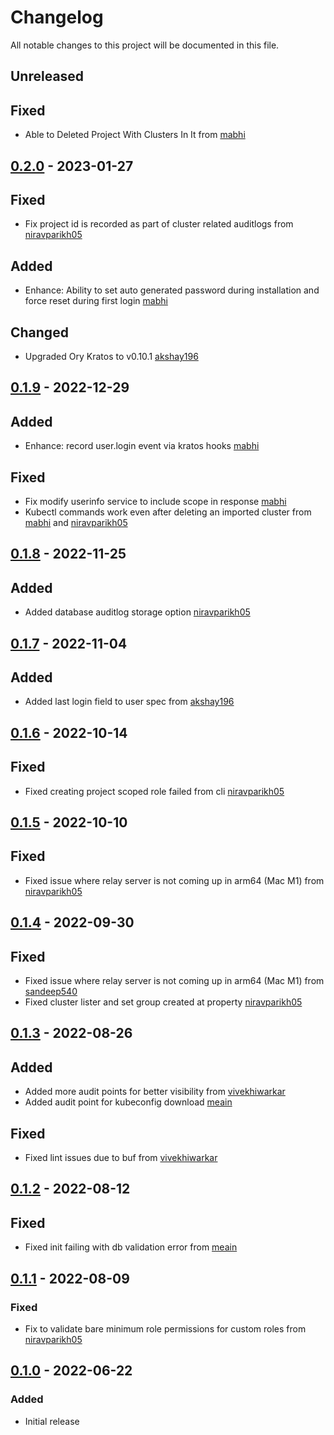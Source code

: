 # Changelog

All notable changes to this project will be documented in this file.

## Unreleased

## Fixed
- Able to Deleted Project With Clusters In It from [mabhi](https://github.com/mabhi)
## [0.2.0] - 2023-01-27

## Fixed
- Fix project id is recorded as part of cluster related auditlogs from [niravparikh05](https://github.com/niravparikh05)

## Added
- Enhance: Ability to set auto generated password during installation and force reset during first login [mabhi](https://github.com/mabhi)

## Changed
- Upgraded Ory Kratos to v0.10.1 [akshay196](https://github.com/akshay196)

## [0.1.9] - 2022-12-29

## Added
- Enhance: record user.login event via kratos hooks [mabhi](https://github.com/mabhi)

## Fixed
- Fix modify userinfo service to include scope in response [mabhi](https://github.com/mabhi)
- Kubectl commands work even after deleting an imported cluster from [mabhi](https://github.com/mabhi) and [niravparikh05](https://github.com/niravparikh05)

## [0.1.8] - 2022-11-25

## Added

- Added database auditlog storage option [niravparikh05](https://github.com/niravparikh05)

## [0.1.7] - 2022-11-04

## Added

- Added last login field to user spec from [akshay196](https://github.com/akshay196)

## [0.1.6] - 2022-10-14

## Fixed

- Fixed creating project scoped role failed from cli [niravparikh05](https://github.com/niravparikh05)

## [0.1.5] - 2022-10-10

## Fixed

- Fixed issue where relay server is not coming up in arm64 (Mac M1) from [niravparikh05](https://github.com/niravparikh05)

## [0.1.4] - 2022-09-30

## Fixed

- Fixed issue where relay server is not coming up in arm64 (Mac M1) from [sandeep540](https://github.com/sandeep540)
- Fixed cluster lister and set group created at property [niravparikh05](https://github.com/niravparikh05)

## [0.1.3] - 2022-08-26

## Added

- Added more audit points for better visibility from [vivekhiwarkar](https://github.com/vivekhiwarkar)
- Added audit point for kubeconfig download [meain](https://github.com/meain)

## Fixed

- Fixed lint issues due to buf from [vivekhiwarkar](https://github.com/vivekhiwarkar)

## [0.1.2] - 2022-08-12

## Fixed
- Fixed init failing with db validation error from [meain](https://github.com/meain)

## [0.1.1] - 2022-08-09

### Fixed
- Fix to validate bare minimum role permissions for custom roles from [niravparikh05](https://github.com/niravparikh05)

## [0.1.0] - 2022-06-22
### Added
- Initial release

[Unreleased]: https://github.com/paralus/paralus/compare/v0.2.0...HEAD
[0.2.0]: https://github.com/paralus/paralus/compare/v0.1.9...v0.2.0
[0.1.9]: https://github.com/paralus/paralus/compare/v0.1.8...v0.1.9
[0.1.8]: https://github.com/paralus/paralus/compare/v0.1.7...v0.1.8
[0.1.7]: https://github.com/paralus/paralus/compare/v0.1.6...v0.1.7
[0.1.6]: https://github.com/paralus/paralus/compare/v0.1.5...v0.1.6
[0.1.5]: https://github.com/paralus/paralus/compare/v0.1.4...v0.1.5
[0.1.4]: https://github.com/paralus/paralus/compare/v0.1.3...v0.1.4
[0.1.3]: https://github.com/paralus/paralus/compare/v0.1.2...v0.1.3
[0.1.2]: https://github.com/paralus/paralus/compare/v0.1.1...v0.1.2
[0.1.1]: https://github.com/paralus/paralus/compare/v0.1.0...v0.1.1
[0.1.0]: https://github.com/paralus/paralus/releases/tag/v0.1.0
